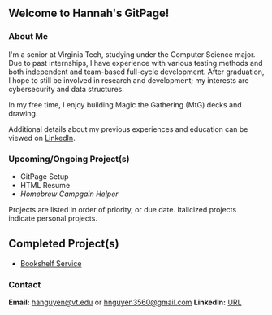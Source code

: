 ## Welcome to Hannah's GitPage!
### About Me

I'm a senior at Virginia Tech, studying under the Computer Science major.  Due to past internships, I have experience with various testing methods and both independent and team-based full-cycle development.  After graduation, I hope to still be involved in research and development; my interests are cybersecurity and data structures.

In my free time, I enjoy building Magic the Gathering (MtG) decks and drawing.

Additional details about my previous experiences and education can be viewed on [LinkedIn](https://www.linkedin.com/in/hn-3560/).

### Upcoming/Ongoing Project(s)

- GitPage Setup
- HTML Resume
- _Homebrew Campgain Helper_

Projects are listed in order of priority, or due date.  Italicized projects indicate personal projects.

## Completed Project(s)

- [Bookshelf Service](https://github.com/HannahN-P/Bookshelf-Project)

### Contact

**Email:** hanguyen@vt.edu or hnguyen3560@gmail.com
**LinkedIn:** [URL](https://www.linkedin.com/in/hn-3560/)
